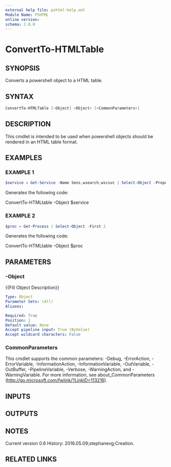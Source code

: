 ```yaml
---
external help file: pshtml-help.xml
Module Name: PSHTML
online version:
schema: 2.0.0
---
```


# ConvertTo-HTMLTable

## SYNOPSIS
Converts a powershell object to a HTML table.

## SYNTAX

``` powershell
ConvertTo-HTMLTable [-Object] <Object> [<CommonParameters>]
```

## DESCRIPTION
This cmdlet is intended to be used when powershell objects should be rendered in an HTML table format.

## EXAMPLES

### EXAMPLE 1

``` powershell
$service = Get-Service -Name Sens,wsearch,wscsvc | Select-Object -Property DisplayName,Status,StartType
```

Generates the following code:

ConvertTo-HTMLtable -Object $service

### EXAMPLE 2

``` powershell
$proc = Get-Process | Select-Object -First 2
```

Generates the following code:

ConvertTo-HTMLtable -Object $proc

## PARAMETERS

### -Object
{{Fill Object Description}}

```yaml
Type: Object
Parameter Sets: (All)
Aliases:

Required: True
Position: 1
Default value: None
Accept pipeline input: True (ByValue)
Accept wildcard characters: False
```

### CommonParameters
This cmdlet supports the common parameters: -Debug, -ErrorAction, -ErrorVariable, -InformationAction, -InformationVariable, -OutVariable, -OutBuffer, -PipelineVariable, -Verbose, -WarningAction, and -WarningVariable.
For more information, see about_CommonParameters (http://go.microsoft.com/fwlink/?LinkID=113216).

## INPUTS

## OUTPUTS

## NOTES
Current version 0.6
History:
   2018.05.09;stephanevg;Creation.

## RELATED LINKS

